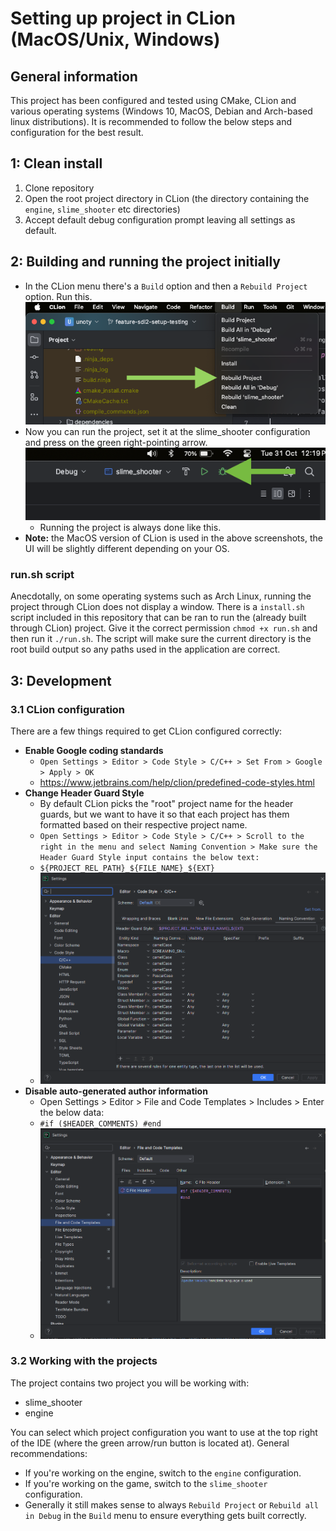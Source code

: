# Setting up project in CLion (MacOS/Unix, Windows)

## General information
This project has been configured and tested using CMake, CLion and various operating systems (Windows 10, MacOS, Debian and Arch-based linux distributions). 
It is recommended to follow the below steps and configuration for the best result.

## 1: Clean install
1. Clone repository
2. Open the root project directory in CLion (the directory containing the `engine`, `slime_shooter` etc directories)
3. Accept default debug configuration prompt leaving all settings as default.

## 2: Building and running the project initially
- In the CLion menu there's a `Build` option and then a `Rebuild Project` option. Run this.
  ![](.github/images/install_build_step.png)
- Now you can run the project, set it at the slime_shooter configuration and press on the green right-pointing arrow.
  ![](.github/images/install_run_step.png)
  - Running the project is always done like this.
- **Note:** the MacOS version of CLion is used in the above screenshots, the UI will be slightly different depending on your OS.

### run.sh script
Anecdotally, on some operating systems such as Arch Linux, running the project through CLion does not display a window. There is a
`install.sh` script included in this repository that can be ran to run the (already built through CLion) project. Give it the correct
permission `chmod +x run.sh` and then run it `./run.sh`. 
The script will make sure the current directory is the root build output so any paths used in the application are correct.

## 3: Development

### 3.1 CLion configuration
There are a few things required to get CLion configured correctly:

- **Enable Google coding standards**
  - `Open Settings > Editor > Code Style > C/C++ > Set From > Google > Apply > OK`
  - https://www.jetbrains.com/help/clion/predefined-code-styles.html
- **Change Header Guard Style**
  - By default CLion picks the "root" project name for the header guards, but we want to have it so that each project has them formatted based on their respective project name.
  - `Open Settings > Editor > Code Style > C/C++ > Scroll to the right in the menu and select Naming Convention > Make sure the Header Guard Style input contains the below text:`
  - `${PROJECT_REL_PATH}_${FILE_NAME}_${EXT}`
  - ![](.github/images/install_header_guard.png)
- **Disable auto-generated author information**
  - Open Settings > Editor > File and Code Templates > Includes > Enter the below data:
  - `#if ($HEADER_COMMENTS) #end`
  - ![](.github/images/install_author_info.png)

### 3.2 Working with the projects
The project contains two project you will be working with:
- slime_shooter
- engine

You can select which project configuration you want to use at the top right of the IDE (where the green arrow/run button is located at).
General recommendations:
- If you're working on the engine, switch to the `engine` configuration.
- If you're working on the game, switch to the `slime_shooter` configuration.  
- Generally it still makes sense to always `Rebuild Project` or `Rebuild all in Debug` in the `Build` menu to ensure everything gets built correctly.

